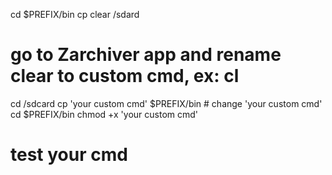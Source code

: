 cd $PREFIX/bin
cp clear /sdard
# go to Zarchiver app and rename clear to custom cmd, ex: cl
cd /sdcard
cp 'your custom cmd' $PREFIX/bin # change 'your custom cmd'
cd $PREFIX/bin
chmod +x 'your custom cmd'
# test your cmd

